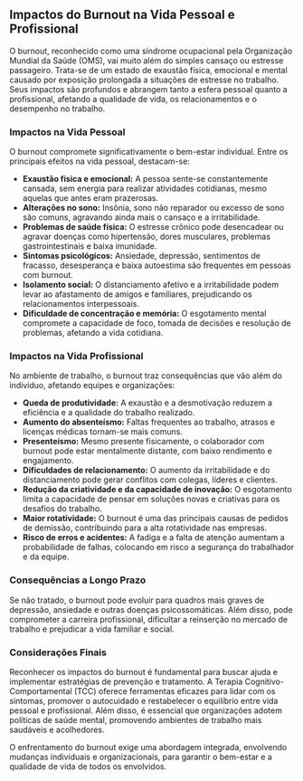 
## Impactos do Burnout na Vida Pessoal e Profissional

O burnout, reconhecido como uma síndrome ocupacional pela Organização Mundial da Saúde (OMS), vai muito além do simples cansaço ou estresse passageiro. Trata-se de um estado de exaustão física, emocional e mental causado por exposição prolongada a situações de estresse no trabalho. Seus impactos são profundos e abrangem tanto a esfera pessoal quanto a profissional, afetando a qualidade de vida, os relacionamentos e o desempenho no trabalho.

### Impactos na Vida Pessoal

O burnout compromete significativamente o bem-estar individual. Entre os principais efeitos na vida pessoal, destacam-se:

- **Exaustão física e emocional:** A pessoa sente-se constantemente cansada, sem energia para realizar atividades cotidianas, mesmo aquelas que antes eram prazerosas.
- **Alterações no sono:** Insônia, sono não reparador ou excesso de sono são comuns, agravando ainda mais o cansaço e a irritabilidade.
- **Problemas de saúde física:** O estresse crônico pode desencadear ou agravar doenças como hipertensão, dores musculares, problemas gastrointestinais e baixa imunidade.
- **Sintomas psicológicos:** Ansiedade, depressão, sentimentos de fracasso, desesperança e baixa autoestima são frequentes em pessoas com burnout.
- **Isolamento social:** O distanciamento afetivo e a irritabilidade podem levar ao afastamento de amigos e familiares, prejudicando os relacionamentos interpessoais.
- **Dificuldade de concentração e memória:** O esgotamento mental compromete a capacidade de foco, tomada de decisões e resolução de problemas, afetando a vida cotidiana.

### Impactos na Vida Profissional

No ambiente de trabalho, o burnout traz consequências que vão além do indivíduo, afetando equipes e organizações:

- **Queda de produtividade:** A exaustão e a desmotivação reduzem a eficiência e a qualidade do trabalho realizado.
- **Aumento do absenteísmo:** Faltas frequentes ao trabalho, atrasos e licenças médicas tornam-se mais comuns.
- **Presenteísmo:** Mesmo presente fisicamente, o colaborador com burnout pode estar mentalmente distante, com baixo rendimento e engajamento.
- **Dificuldades de relacionamento:** O aumento da irritabilidade e do distanciamento pode gerar conflitos com colegas, líderes e clientes.
- **Redução da criatividade e da capacidade de inovação:** O esgotamento limita a capacidade de pensar em soluções novas e criativas para os desafios do trabalho.
- **Maior rotatividade:** O burnout é uma das principais causas de pedidos de demissão, contribuindo para a alta rotatividade nas empresas.
- **Risco de erros e acidentes:** A fadiga e a falta de atenção aumentam a probabilidade de falhas, colocando em risco a segurança do trabalhador e da equipe.

### Consequências a Longo Prazo

Se não tratado, o burnout pode evoluir para quadros mais graves de depressão, ansiedade e outras doenças psicossomáticas. Além disso, pode comprometer a carreira profissional, dificultar a reinserção no mercado de trabalho e prejudicar a vida familiar e social.

### Considerações Finais

Reconhecer os impactos do burnout é fundamental para buscar ajuda e implementar estratégias de prevenção e tratamento. A Terapia Cognitivo-Comportamental (TCC) oferece ferramentas eficazes para lidar com os sintomas, promover o autocuidado e restabelecer o equilíbrio entre vida pessoal e profissional. Além disso, é essencial que organizações adotem políticas de saúde mental, promovendo ambientes de trabalho mais saudáveis e acolhedores.

O enfrentamento do burnout exige uma abordagem integrada, envolvendo mudanças individuais e organizacionais, para garantir o bem-estar e a qualidade de vida de todos os envolvidos.
```
